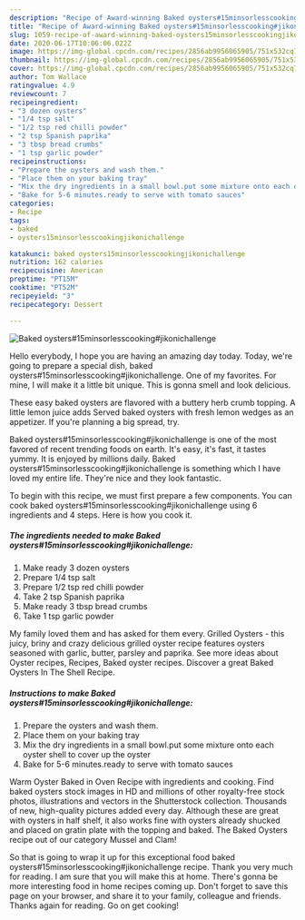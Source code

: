 ```yaml
---
description: "Recipe of Award-winning Baked oysters#15minsorlesscooking#jikonichallenge"
title: "Recipe of Award-winning Baked oysters#15minsorlesscooking#jikonichallenge"
slug: 1059-recipe-of-award-winning-baked-oysters15minsorlesscookingjikonichallenge
date: 2020-06-17T10:06:06.022Z
image: https://img-global.cpcdn.com/recipes/2856ab9956065905/751x532cq70/baked-oysters15minsorlesscookingjikonichallenge-recipe-main-photo.jpg
thumbnail: https://img-global.cpcdn.com/recipes/2856ab9956065905/751x532cq70/baked-oysters15minsorlesscookingjikonichallenge-recipe-main-photo.jpg
cover: https://img-global.cpcdn.com/recipes/2856ab9956065905/751x532cq70/baked-oysters15minsorlesscookingjikonichallenge-recipe-main-photo.jpg
author: Tom Wallace
ratingvalue: 4.9
reviewcount: 7
recipeingredient:
- "3 dozen oysters"
- "1/4 tsp salt"
- "1/2 tsp red chilli powder"
- "2 tsp Spanish paprika"
- "3 tbsp bread crumbs"
- "1 tsp garlic powder"
recipeinstructions:
- "Prepare the oysters and wash them."
- "Place them on your baking tray"
- "Mix the dry ingredients in a small bowl.put some mixture onto each oyster shell to cover up the oyster"
- "Bake for 5-6 minutes.ready to serve with tomato sauces"
categories:
- Recipe
tags:
- baked
- oysters15minsorlesscookingjikonichallenge

katakunci: baked oysters15minsorlesscookingjikonichallenge 
nutrition: 162 calories
recipecuisine: American
preptime: "PT15M"
cooktime: "PT52M"
recipeyield: "3"
recipecategory: Dessert

---
```



![Baked oysters#15minsorlesscooking#jikonichallenge](https://img-global.cpcdn.com/recipes/2856ab9956065905/751x532cq70/baked-oysters15minsorlesscookingjikonichallenge-recipe-main-photo.jpg)

Hello everybody, I hope you are having an amazing day today. Today, we're going to prepare a special dish, baked oysters#15minsorlesscooking#jikonichallenge. One of my favorites. For mine, I will make it a little bit unique. This is gonna smell and look delicious.

These easy baked oysters are flavored with a buttery herb crumb topping. A little lemon juice adds Served baked oysters with fresh lemon wedges as an appetizer. If you&#39;re planning a big spread, try.

Baked oysters#15minsorlesscooking#jikonichallenge is one of the most favored of recent trending foods on earth. It's easy, it's fast, it tastes yummy. It is enjoyed by millions daily. Baked oysters#15minsorlesscooking#jikonichallenge is something which I have loved my entire life. They're nice and they look fantastic.


To begin with this recipe, we must first prepare a few components. You can cook baked oysters#15minsorlesscooking#jikonichallenge using 6 ingredients and 4 steps. Here is how you cook it.

<!--inarticleads1-->

##### The ingredients needed to make Baked oysters#15minsorlesscooking#jikonichallenge:

1. Make ready 3 dozen oysters
1. Prepare 1/4 tsp salt
1. Prepare 1/2 tsp red chilli powder
1. Take 2 tsp Spanish paprika
1. Make ready 3 tbsp bread crumbs
1. Take 1 tsp garlic powder


My family loved them and has asked for them every. Grilled Oysters - this juicy, briny and crazy delicious grilled oyster recipe features oysters seasoned with garlic, butter, parsley and paprika. See more ideas about Oyster recipes, Recipes, Baked oyster recipes. Discover a great Baked Oysters In The Shell Recipe. 

<!--inarticleads2-->

##### Instructions to make Baked oysters#15minsorlesscooking#jikonichallenge:

1. Prepare the oysters and wash them.
1. Place them on your baking tray
1. Mix the dry ingredients in a small bowl.put some mixture onto each oyster shell to cover up the oyster
1. Bake for 5-6 minutes.ready to serve with tomato sauces


Warm Oyster Baked in Oven Recipe with ingredients and cooking. Find baked oysters stock images in HD and millions of other royalty-free stock photos, illustrations and vectors in the Shutterstock collection. Thousands of new, high-quality pictures added every day. Although these are great with oysters in half shelf, it also works fine with oysters already shucked and placed on gratin plate with the topping and baked. The Baked Oysters recipe out of our category Mussel and Clam! 

So that is going to wrap it up for this exceptional food baked oysters#15minsorlesscooking#jikonichallenge recipe. Thank you very much for reading. I am sure that you will make this at home. There's gonna be more interesting food in home recipes coming up. Don't forget to save this page on your browser, and share it to your family, colleague and friends. Thanks again for reading. Go on get cooking!
